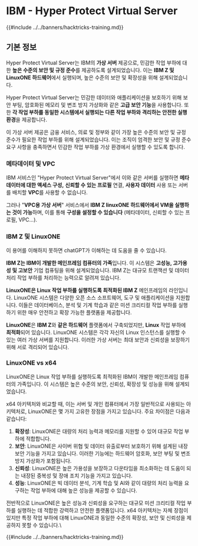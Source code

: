 # IBM - Hyper Protect Virtual Server

{{#include ../../banners/hacktricks-training.md}}

## 기본 정보

Hyper Protect Virtual Server는 IBM의 **가상 서버** 제공으로, 민감한 작업 부하에 대한 **높은 수준의 보안 및 규정 준수**를 제공하도록 설계되었습니다. 이는 **IBM Z 및 LinuxONE 하드웨어**에서 실행되며, 높은 수준의 보안 및 확장성을 위해 설계되었습니다.

Hyper Protect Virtual Server는 민감한 데이터와 애플리케이션을 보호하기 위해 보안 부팅, 암호화된 메모리 및 변조 방지 가상화와 같은 **고급 보안 기능**을 사용합니다. 또한 **각 작업 부하를 동일한 시스템에서 실행되는 다른 작업 부하와 격리하는 안전한 실행 환경**을 제공합니다.

이 가상 서버 제공은 금융 서비스, 의료 및 정부와 같이 가장 높은 수준의 보안 및 규정 준수가 필요한 작업 부하를 위해 설계되었습니다. 이는 조직이 엄격한 보안 및 규정 준수 요구 사항을 충족하면서 민감한 작업 부하를 가상 환경에서 실행할 수 있도록 합니다.

### 메타데이터 및 VPC

IBM 서비스인 "Hyper Protect Virtual Server"에서 이와 같은 서버를 실행하면 **메타데이터에 대한 액세스 구성,** **신뢰할 수 있는 프로필** 연결, **사용자 데이터** 사용 또는 서버를 배치할 **VPC**를 사용할 수 없습니다.

그러나 "**VPC용 가상 서버**" 서비스에서 **IBM Z linuxONE 하드웨어에서 VM을 실행하는 것이 가능**하며, 이를 통해 **구성을 설정할 수 있습니다** (메타데이터, 신뢰할 수 있는 프로필, VPC...).

### IBM Z 및 LinuxONE

이 용어를 이해하지 못하면 chatGPT가 이해하는 데 도움을 줄 수 있습니다.

**IBM Z는 IBM이 개발한 메인프레임 컴퓨터의 가족**입니다. 이 시스템은 **고성능, 고가용성 및 고보안** 기업 컴퓨팅을 위해 설계되었습니다. IBM Z는 대규모 트랜잭션 및 데이터 처리 작업 부하를 처리하는 능력으로 알려져 있습니다.

**LinuxONE은 Linux 작업 부하를 실행하도록 최적화된 IBM Z** 메인프레임의 라인입니다. LinuxONE 시스템은 다양한 오픈 소스 소프트웨어, 도구 및 애플리케이션을 지원합니다. 이들은 데이터베이스, 분석 및 기계 학습과 같은 미션 크리티컬 작업 부하를 실행하기 위한 매우 안전하고 확장 가능한 플랫폼을 제공합니다.

**LinuxONE**은 **IBM Z**와 **같은 하드웨어** 플랫폼에서 구축되었지만, **Linux** 작업 부하에 **최적화**되어 있습니다. LinuxONE 시스템은 각각 자신의 Linux 인스턴스를 실행할 수 있는 여러 가상 서버를 지원합니다. 이러한 가상 서버는 최대 보안과 신뢰성을 보장하기 위해 서로 격리되어 있습니다.

### LinuxONE vs x64

LinuxONE은 Linux 작업 부하를 실행하도록 최적화된 IBM이 개발한 메인프레임 컴퓨터의 가족입니다. 이 시스템은 높은 수준의 보안, 신뢰성, 확장성 및 성능을 위해 설계되었습니다.

x64 아키텍처와 비교할 때, 이는 서버 및 개인 컴퓨터에서 가장 일반적으로 사용되는 아키텍처로, LinuxONE은 몇 가지 고유한 장점을 가지고 있습니다. 주요 차이점은 다음과 같습니다:

1. **확장성**: LinuxONE은 대량의 처리 능력과 메모리를 지원할 수 있어 대규모 작업 부하에 적합합니다.
2. **보안**: LinuxONE은 사이버 위협 및 데이터 유출로부터 보호하기 위해 설계된 내장 보안 기능을 가지고 있습니다. 이러한 기능에는 하드웨어 암호화, 보안 부팅 및 변조 방지 가상화가 포함됩니다.
3. **신뢰성**: LinuxONE은 높은 가용성을 보장하고 다운타임을 최소화하는 데 도움이 되는 내장된 중복성 및 장애 조치 기능을 가지고 있습니다.
4. **성능**: LinuxONE은 빅 데이터 분석, 기계 학습 및 AI와 같이 대량의 처리 능력을 요구하는 작업 부하에 대해 높은 성능을 제공할 수 있습니다.

전반적으로 LinuxONE은 높은 성능과 신뢰성을 요구하는 대규모 미션 크리티컬 작업 부하를 실행하는 데 적합한 강력하고 안전한 플랫폼입니다. x64 아키텍처는 자체 장점이 있지만 특정 작업 부하에 대해 LinuxONE과 동일한 수준의 확장성, 보안 및 신뢰성을 제공하지 못할 수 있습니다.\\

{{#include ../../banners/hacktricks-training.md}}
